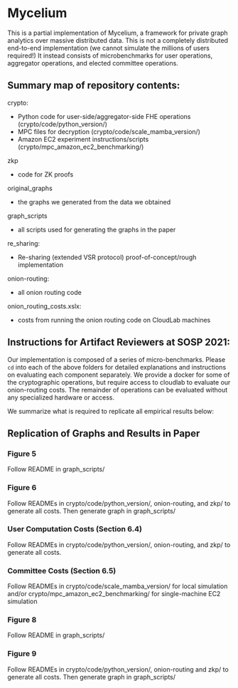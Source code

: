 # Mycelium

This is a partial implementation of Mycelium, a framework for private graph analytics over massive distributed data. This is not a completely distributed end-to-end implementation (we cannot simulate the millions of users required!) 
It instead consists of microbenchmarks for user operations, aggregator operations, and elected committee operations.

## Summary map of repository contents:

crypto:
- Python code for user-side/aggregator-side FHE operations (crypto/code/python_version/)
- MPC files for decryption (crypto/code/scale_mamba_version/)
- Amazon EC2 experiment instructions/scripts (crypto/mpc_amazon_ec2_benchmarking/)

zkp
- code for ZK proofs

original_graphs
- the graphs we generated from the data we obtained

graph_scripts
- all scripts used for generating the graphs in the paper

re_sharing:
- Re-sharing (extended VSR protocol) proof-of-concept/rough implementation

onion-routing:
- all onion routing code

onion_routing_costs.xslx:
- costs from running the onion routing code on CloudLab machines


## Instructions for Artifact Reviewers at SOSP 2021:
Our implementation is composed of a series of micro-benchmarks. Please `cd` into each of the above folders for detailed explanations and instructions on evaluating each component separately. We provide a docker for some of the cryptographic operations, but require access to cloudlab to evaluate our onion-routing costs. The remainder of operations can be evaluated without any specialized hardware or access.

We summarize what is required to replicate all empirical results below:

## Replication of Graphs and Results in Paper

### Figure 5
Follow README in graph_scripts/
### Figure 6
Follow READMEs in crypto/code/python_version/, onion-routing, and zkp/ to generate all costs. Then generate graph in graph_scripts/
### User Computation Costs (Section 6.4)
Follow READMEs in crypto/code/python_version/, onion-routing, and zkp/ to generate all costs.
### Committee Costs (Section 6.5)
Follow READMEs in crypto/code/scale_mamba_version/ for local simulation and/or crypto/mpc_amazon_ec2_benchmarking/ for single-machine EC2 simulation 
### Figure 8
Follow README in graph_scripts/
### Figure 9
Follow READMEs in crypto/code/python_version/, onion-routing and zkp/ to generate all costs. Then generate graph in graph_scripts/




